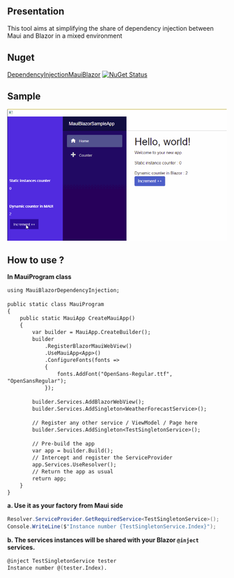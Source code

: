 ## Presentation
This tool aims at simplifying the share of dependency injection between Maui and Blazor in a mixed environment

## Nuget
[DependencyInjectionMauiBlazor](https://www.nuget.org/packages/DependencyInjectionMauiBlazor/)
[![NuGet Status](https://img.shields.io/nuget/v/DependencyInjectionMauiBlazor.svg?style=flat)](https://www.nuget.org/packages/DependencyInjectionMauiBlazor/) 

## Sample

![MAUI Blazor sample](maui-blazor-sample.gif "MAUI Blazor sharing context sample")

## How to use ?

**In MauiProgram class**
```
using MauiBlazorDependencyInjection;

public static class MauiProgram
{
    public static MauiApp CreateMauiApp()
    {
        var builder = MauiApp.CreateBuilder();
        builder
            .RegisterBlazorMauiWebView()
            .UseMauiApp<App>()
            .ConfigureFonts(fonts =>
            {
                fonts.AddFont("OpenSans-Regular.ttf", "OpenSansRegular");
            });

        builder.Services.AddBlazorWebView();
        builder.Services.AddSingleton<WeatherForecastService>();

        // Register any other service / ViewModel / Page here
        builder.Services.AddSingleton<TestSingletonService>();

        // Pre-build the app
        var app = builder.Build();
        // Intercept and register the ServiceProvider
        app.Services.UseResolver();
        // Return the app as usual
        return app;
    }
}
```


**a. Use it as your factory from Maui side**

``` csharp
Resolver.ServiceProvider.GetRequiredService<TestSingletonService>();
Console.WriteLine($"Instance number {TestSingletonService.Index}");
```
**b. The services instances will be shared with your Blazor `@inject` services.**
``` razor
@inject TestSingletonService tester
Instance number @(tester.Index).
```
